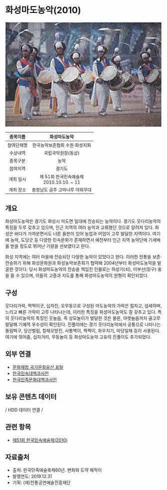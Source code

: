 # 화성마도농악(2010)

[![대표이미지](https://github.com/BadToki/minarchive/blob/1cd706bf8a9fe14842dd42e6db9153cd5c0b6f9d/archive/image/%E1%84%92%E1%85%AA%E1%84%89%E1%85%A5%E1%86%BC%E1%84%86%E1%85%A1%E1%84%83%E1%85%A9%E1%84%82%E1%85%A9%E1%86%BC%E1%84%8B%E1%85%A1%E1%86%A8(2010).png)](https://github.com/BadToki/minarchive/blob/1bf32597ffb96178a05b3bc21c45d07bb16813bd/asset/picture/pic-%ED%99%94%EC%84%B1%EB%A7%88%EB%8F%84%EB%86%8D%EC%95%85(2010).md)



| 종목이름 | 화성마도농악 |
| :-------: | :-------: |
| 참여단체명 | 한국농악보존협회 수원·화성지회 |
| 수상내역 | 국립국악원장(동상) |
| 종목구분 | 농악 |
| 참여지역 | 경기도 |
| 개최 일시 | 제 51회 한국민속예술제<br/>2010.10.10. ~ 11 |
| 개최 장소 | 충청남도 공주 고마나루 야외무대 |


## 개요
화성마도농악은 경기도 화성시 마도면 일대에 전승되는 농악이다. 경기도 웃다리농악의 특징을 두루 갖추고 있으며, 인근 지역의 여러 농악과 교류했던 것으로 알려져 있다. 화성은 바다가 가까운면서도 너른 들판이 있어 농업과 어업이 고루 발달한 지역이다. 여기에 농악, 도당굿 등 다양한 민속문화가 존재하면서 예전부터 인근 지역 농악단에 기세배를 받을 정도로 뛰어난 기량을 선보였다고 한다.

화성 지역에는 여러 마을에 전승되던 다양한 농악이 있었다고 한다. 이러한 전통을 보존·전승하기 위해 화성문화원과 화성농악보존회가 협력해 2004년부터 화성마도농악을 발굴한 것이다. 당시 화성마도농악의 전승을 책임진 인물로는 허성기(쇠), 이부선(장구) 옹을 들 수 있으며, 이들의 고증과 지도를 통해 화성마도농악의 원형이 확인되었다. 


## 구성
  웃다리가락, 쩍쩍이굿, 십자진, 오무동으로 구성된 마도농악의 가락은 힘차고, 섬세하며, 느리고 빠른 가락이 고루 나타나는데, 이러한 특징을 화성마도농악도 잘 갖추고 있다. 특히 웃다리농악의 특징인 웃놀음, 즉 상모놀이가 발달한 것은 물론, 아랫놀음까지 골고루 발달해 기예적 우수성이 확인된다. 진풀이에는 경기 웃다리농악에서 공통으로 나타나는 돌림벅구, 당산벌림, 칠채오방진, 사통백이, 쩍쩍이, 좌우치기, 마당일채 등이 사용된다. 여기에 꺾어춤, 십자거리, 무동놀이 등 화성마도농악 고유의 진풀이도 추가되었다.


## 외부 연결
- [문화재청 국가문화유산 포털](http://www.heritage.go.kr/)
- [한국민속대백과사전](https://folkency.nfm.go.kr/)
- [한국민족문화대백과사전](http://encykorea.aks.ac.kr/)


## 보유 콘텐츠 데이터
/ HDD 데이터 연결 /


## 관련 항목
- [제51회 한국민속예술제(2010)](../festival/51_fetival(2010).md)


## 자료출처
- 출처: 한국민족예술축제60년. 변화와 도약 해적이
- 발행연도: 2019.12.31
- 기획: (재)전통공연예술진흥재단
